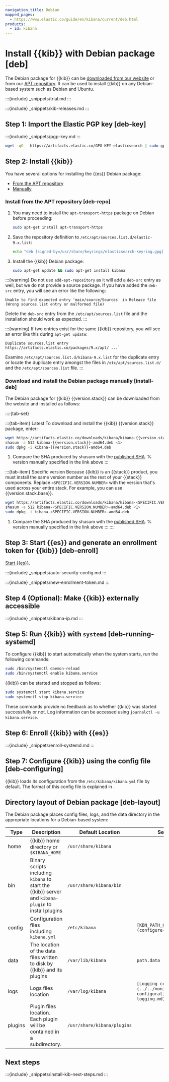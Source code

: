 ```yaml
---
navigation_title: Debian
mapped_pages:
  - https://www.elastic.co/guide/en/kibana/current/deb.html
products:
  - id: kibana
---
```




# Install {{kib}} with Debian package [deb]


The Debian package for {{kib}} can be [downloaded from our website](#install-deb) or from our [APT repository](#deb-repo). It can be used to install {{kib}} on any Debian-based system such as Debian and Ubuntu.

:::{include} _snippets/trial.md
:::

:::{include} _snippets/kib-releases.md
:::

## Step 1: Import the Elastic PGP key [deb-key]

:::{include} _snippets/pgp-key.md
:::

```sh
wget -qO - https://artifacts.elastic.co/GPG-KEY-elasticsearch | sudo gpg --dearmor -o /usr/share/keyrings/elasticsearch-keyring.gpg
```

## Step 2: Install {{kib}}

You have several options for installing the {{es}} Debian package:

* [From the APT repository](#deb-repo)
* [Manually](#install-deb)

### Install from the APT repository [deb-repo]

1. You may need to install the `apt-transport-https` package on Debian before proceeding:

    ```sh
    sudo apt-get install apt-transport-https
    ```

2. Save the repository definition to `/etc/apt/sources.list.d/elastic-9.x.list`:

    ```sh
    echo "deb [signed-by=/usr/share/keyrings/elasticsearch-keyring.gpg] https://artifacts.elastic.co/packages/9.x/apt stable main" | sudo tee /etc/apt/sources.list.d/elastic-9.x.list
    ```

3. Install the {{kib}} Debian package:

    ```sh
    sudo apt-get update && sudo apt-get install kibana
    ```

:::{warning}
Do not use `add-apt-repository` as it will add a `deb-src` entry as well, but we do not provide a source package. If you have added the `deb-src` entry, you will see an error like the following:

```
Unable to find expected entry 'main/source/Sources' in Release file
(Wrong sources.list entry or malformed file)
```

Delete the `deb-src` entry from the `/etc/apt/sources.list` file and the installation should work as expected.
:::

:::{warning}
If two entries exist for the same {{kib}} repository, you will see an error like this during `apt-get update`:

```
Duplicate sources.list entry https://artifacts.elastic.co/packages/9.x/apt/ ...`
```

Examine `/etc/apt/sources.list.d/kibana-9.x.list` for the duplicate entry or locate the duplicate entry amongst the files in `/etc/apt/sources.list.d/` and the `/etc/apt/sources.list` file.
:::

### Download and install the Debian package manually [install-deb]

The Debian package for {{kib}} {{version.stack}} can be downloaded from the website and installed as follows:

::::{tab-set}

:::{tab-item} Latest
To download and install the {{kib}} {{version.stack}} package, enter:
```sh subs=true
wget https://artifacts.elastic.co/downloads/kibana/kibana-{{version.stack}}-amd64.deb
shasum -a 512 kibana-{{version.stack}}-amd64.deb <1>
sudo dpkg -i kibana-{{version.stack}}-amd64.deb
```

1. 	Compare the SHA produced by shasum with the [published SHA](https://artifacts.elastic.co/downloads/kibana/kibana-9.0.0-amd64.deb.sha512).
% version manually specified in the link above
:::

:::{tab-item} Specific version
Because {{kib}} is an {{stack}} product, you must install the same version number as the rest of your {{stack}} components. Replace `<SPECIFIC.VERSION.NUMBER>` with the version that's used across your entire stack. For example, you can use {{version.stack.base}}.
```sh subs=true
wget https://artifacts.elastic.co/downloads/kibana/kibana-<SPECIFIC.VERSION.NUMBER>-amd64.deb
shasum -a 512 kibana-<SPECIFIC.VERSION.NUMBER>-amd64.deb <1>
sudo dpkg -i kibana-<SPECIFIC.VERSION.NUMBER>-amd64.deb
```

1. 	Compare the SHA produced by shasum with the [published SHA](https://artifacts.elastic.co/downloads/kibana/kibana-9.0.0-amd64.deb.sha512).
% version manually specified in the link above
:::
::::

## Step 3: Start {{es}} and generate an enrollment token for {{kib}} [deb-enroll]

[Start {{es}}](/deploy-manage/maintenance/start-stop-services/start-stop-elasticsearch.md).

:::{include} _snippets/auto-security-config.md
:::

:::{include} _snippets/new-enrollment-token.md
:::

## Step 4 (Optional): Make {{kib}} externally accessible

:::{include} _snippets/kibana-ip.md
:::

## Step 5: Run {{kib}} with `systemd` [deb-running-systemd]

To configure {{kib}} to start automatically when the system starts, run the following commands:

```sh
sudo /bin/systemctl daemon-reload
sudo /bin/systemctl enable kibana.service
```

{{kib}} can be started and stopped as follows:

```sh
sudo systemctl start kibana.service
sudo systemctl stop kibana.service
```

These commands provide no feedback as to whether {{kib}} was started successfully or not. Log information can be accessed using `journalctl -u kibana.service`.


## Step 6: Enroll {{kib}} with {{es}}

:::{include} _snippets/enroll-systemd.md
:::

## Step 7: Configure {{kib}} using the config file [deb-configuring]

{{kib}} loads its configuration from the `/etc/kibana/kibana.yml` file by default.  The format of this config file is explained in [](configure-kibana.md).

## Directory layout of Debian package [deb-layout]

The Debian package places config files, logs, and the data directory in the appropriate locations for a Debian-based system:

| Type | Description | Default Location | Setting |
| --- | --- | --- | --- |
| home | {{kib}} home directory or `$KIBANA_HOME` | `/usr/share/kibana` |  |
| bin | Binary scripts including `kibana` to start the {{kib}} server    and `kibana-plugin` to install plugins | `/usr/share/kibana/bin` |  |
| config | Configuration files including `kibana.yml` | `/etc/kibana` | `[KBN_PATH_CONF](configure-kibana.md)` |
| data | The location of the data files written to disk by {{kib}} and its plugins | `/var/lib/kibana` | `path.data` |
| logs | Logs files location | `/var/log/kibana` | `[Logging configuration](../../monitor/logging-configuration/kibana-logging.md)` |
| plugins | Plugin files location. Each plugin will be contained in a subdirectory. | `/usr/share/kibana/plugins` |  |

## Next steps

:::{include} _snippets/install-kib-next-steps.md
:::